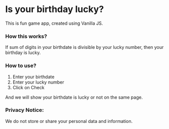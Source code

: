 # Is your birthday lucky?

This is fun game app, created using Vanilla JS.

### How this works?
If sum of digits in your birthdate is divisible by your lucky number, then your birthday is lucky.

### How to use?
1. Enter your birthdate
2. Enter your lucky number
3. Click on Check

And we will show your birthdate is lucky or not on the same page.

### Privacy Notice:
We do not store or share your personal data and information.
